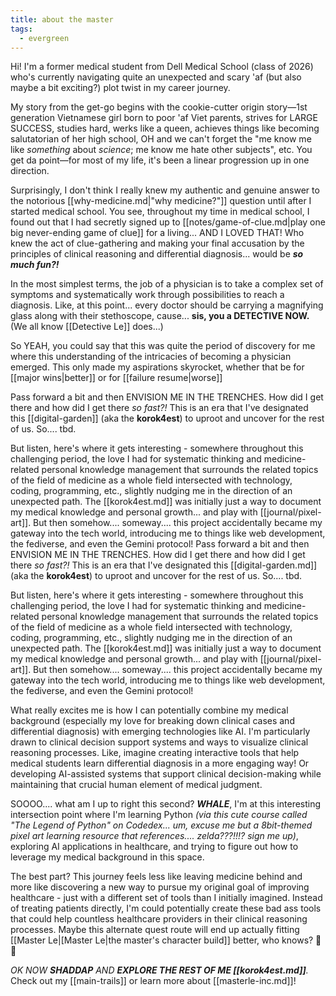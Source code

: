 ```yaml
---
title: about the master
tags:
  - evergreen
---
```



 Hi! I'm a former medical student from Dell Medical School (class of 2026) who's currently navigating quite an unexpected and scary 'af (but also maybe a bit exciting?) plot twist in my career journey. 
 
 My story from the get-go begins with the cookie-cutter origin story—1st generation Vietnamese girl born to poor 'af Viet parents, strives for LARGE SUCCESS, studies hard, werks like a queen, achieves things like becoming salutatorian of her high school, OH and we can't forget the "me know me like _something_ about _science_; me know me hate other subjects", etc. You get da point—for most of my life, it's been a linear progression up in one direction. 

Surprisingly, I don't think I really knew my authentic and genuine answer to the notorious [[why-medicine.md|"why medicine?"]] question until after I started medical school. You see, throughout my time in medical school, I found out that I had secretly signed up to [[notes/game-of-clue.md|play one big never-ending game of clue]] for a living... AND I LOVED THAT! Who knew the act of clue-gathering and making your final accusation by the principles of clinical reasoning and differential diagnosis... would be ***so much fun?!*** 

 In the most simplest terms, the job of a physician is to take a complex set of symptoms and systematically work through possibilities to reach a diagnosis. Like, at this point... every doctor should be carrying a magnifying glass along with their stethoscope, cause... **sis, you a DETECTIVE NOW.** (We all know [[Detective Le]] does...)

So YEAH, you could say that this was quite the period of discovery for me where this understanding of the intricacies of becoming a physician emerged. This only made my aspirations skyrocket, whether that be for [[major wins|better]] or for [[failure resume|worse]]

Pass forward a bit and then ENVISION ME IN THE TRENCHES. How did I get there and how did I get there _so fast?!_ This is an era that I've designated this [[digital-garden]] (aka the **korok4est**) to uproot and uncover for the rest of us. So.... tbd.

But listen, here's where it gets interesting - somewhere throughout this challenging period, the love I had for systematic thinking and medicine-related personal knowledge management that surrounds the related topics of the field of medicine as a whole field intersected with technology, coding, programming, etc., slightly nudging me in the direction of an unexpected path. The [[korok4est.md]] was initially just a way to document my medical knowledge and personal growth... and play with [[journal/pixel-art]]. But then somehow.... someway.... this project accidentally became my gateway into the tech world, introducing me to things like web development, the fediverse, and even the Gemini protocol!
Pass forward a bit and then ENVISION ME IN THE TRENCHES. How did I get there and how did I get there _so fast?!_ This is an era that I've designated this [[digital-garden.md]] (aka the **korok4est**) to uproot and uncover for the rest of us. So.... tbd.

But listen, here's where it gets interesting - somewhere throughout this challenging period, the love I had for systematic thinking and medicine-related personal knowledge management that surrounds the related topics of the field of medicine as a whole field intersected with technology, coding, programming, etc., slightly nudging me in the direction of an unexpected path. The [[korok4est.md]] was initially just a way to document my medical knowledge and personal growth... and play with [[journal/pixel-art]]. But then somehow.... someway.... this project accidentally became my gateway into the tech world, introducing me to things like web development, the fediverse, and even the Gemini protocol!

What really excites me is how I can potentially combine my medical background (especially my love for breaking down clinical cases and differential diagnosis) with emerging technologies like AI. I'm particularly drawn to clinical decision support systems and ways to visualize clinical reasoning processes. Like, imagine creating interactive tools that help medical students learn differential diagnosis in a more engaging way! Or developing AI-assisted systems that support clinical decision-making while maintaining that crucial human element of medical judgment.

SOOOO.... what am I up to right this second? ***WHALE***, I'm at this interesting intersection point where I'm learning Python *(via this cute course called "The Legend of Python" on Codedex... um, excuse me but a 8bit-themed pixel art learning resource that references.... zelda???!!!? sign me up)*, exploring AI applications in healthcare, and trying to figure out how to leverage my medical background in this space. 

The best part? This journey feels less like leaving medicine behind and more like discovering  a new way to pursue my original goal of improving healthcare - just with a different set of tools than I initially imagined. Instead of treating patients directly, I'm could potentially create these bad ass tools that could help countless healthcare providers in their clinical reasoning processes. Maybe this alternate quest route will end up actually fitting [[Master Le|[Master Le|the master's character build]] better, who knows? 🌱✨

*OK NOW **SHADDAP** AND **EXPLORE THE REST OF ME [[korok4est.md]]**.*
Check out my [[main-trails]] or learn more about [[masterle-inc.md]]!